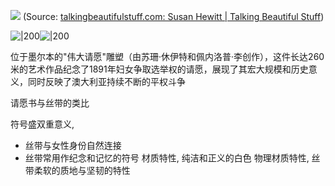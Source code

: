 
![](https://media.talkingbeautifulstuff.com/2014/11/Great-Petition-1.jpg)
(Source:  [talkingbeautifulstuff.com: Susan Hewitt | Talking Beautiful Stuff](https://talkingbeautifulstuff.com/tag/susan-hewitt/))


![|200](https://content.acca.melbourne/uploads/2018/09/Image-4-1024x683.jpg)![|200](https://media.talkingbeautifulstuff.com/2014/11/Great-Petition-2.jpg)

位于墨尔本的"伟大请愿"雕塑（由苏珊·休伊特和佩内洛普·李创作），这件长达260米的艺术作品纪念了1891年妇女争取选举权的请愿，展现了其宏大规模和历史意义，同时反映了澳大利亚持续不断的平权斗争



请愿书与丝带的类比

符号盛双重意义, 
- 丝带与女性身份自然连接
- 丝带常用作纪念和记忆的符号
材质特性, 纯洁和正义的白色
物理材质特性, 丝带柔软的质地与坚韧的特性



